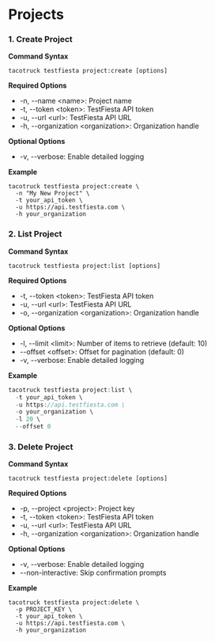 # Projects

### 1. Create Project

**Command Syntax**

```
tacotruck testfiesta project:create [options]
```

**Required Options**

* -n, --name \<name>: Project name
* -t, --token \<token>: TestFiesta API token
* -u, --url \<url>: TestFiesta API URL
* -h, --organization \<organization>: Organization handle

**Optional Options**

* -v, --verbose: Enable detailed logging

**Example**

```
tacotruck testfiesta project:create \
  -n "My New Project" \
  -t your_api_token \
  -u https://api.testfiesta.com \
  -h your_organization
```

### 2. List Project

**Command Syntax**

```
tacotruck testfiesta project:list [options]
```

**Required Options**

* -t, --token \<token>: TestFiesta API token
* -u, --url \<url>: TestFiesta API URL
* -o, --organization \<organization>: Organization handle

**Optional Options**

* -l, --limit \<limit>: Number of items to retrieve (default: 10)
* \--offset \<offset>: Offset for pagination (default: 0)
* -v, --verbose: Enable detailed logging

**Example**

```javascript
tacotruck testfiesta project:list \
  -t your_api_token \
  -u https://api.testfiesta.com \
  -o your_organization \
  -l 20 \
  --offset 0
```

### 3. Delete Project

**Command Syntax**

```
tacotruck testfiesta project:delete [options]
```

**Required Options**

* -p, --project \<project>: Project key
* -t, --token \<token>: TestFiesta API token
* -u, --url \<url>: TestFiesta API URL
* -h, --organization \<organization>: Organization handle

**Optional Options**

* -v, --verbose: Enable detailed logging
* \--non-interactive: Skip confirmation prompts

**Example**

```
tacotruck testfiesta project:delete \
  -p PROJECT_KEY \
  -t your_api_token \
  -u https://api.testfiesta.com \
  -h your_organization
```
